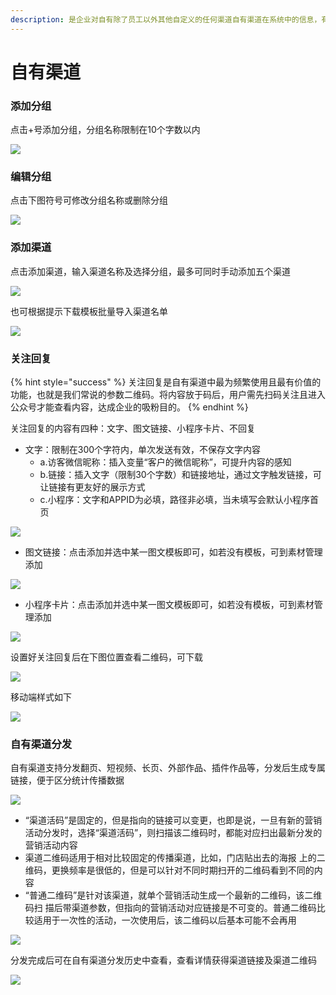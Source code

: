 ```yaml
---
description: 是企业对自有除了员工以外其他自定义的任何渠道自有渠道在系统中的信息，有渠道名及渠道二维码。
---
```


# 自有渠道

### 添加分组

点击+号添加分组，分组名称限制在10个字数以内

![](../.gitbook/assets/image%20%2851%29.png)

### 编辑分组

点击下图符号可修改分组名称或删除分组

![](../.gitbook/assets/image%20%28131%29.png)

### 添加渠道

点击添加渠道，输入渠道名称及选择分组，最多可同时手动添加五个渠道

![](../.gitbook/assets/image%20%28123%29.png)

也可根据提示下载模板批量导入渠道名单

![](../.gitbook/assets/image%20%289%29.png)

### 关注回复

{% hint style="success" %}
关注回复是自有渠道中最为频繁使用且最有价值的功能，也就是我们常说的参数二维码。将内容放于码后，用户需先扫码关注且进入公众号才能查看内容，达成企业的吸粉目的。
{% endhint %}

关注回复的内容有四种：文字、图文链接、小程序卡片、不回复

* 文字：限制在300个字符内，单次发送有效，不保存文字内容 
  * a.访客微信昵称：插入变量“客户的微信昵称”，可提升内容的感知
  *  b.链接：插入文字（限制30个字数）和链接地址，通过文字触发链接，可让链接有更友好的展示方式 
  * c.小程序：文字和APPID为必填，路径非必填，当未填写会默认小程序首页

![](../.gitbook/assets/image%20%28214%29.png)

* 图文链接：点击添加并选中某一图文模板即可，如若没有模板，可到素材管理添加

![](../.gitbook/assets/image%20%2812%29.png)

* 小程序卡片：点击添加并选中某一图文模板即可，如若没有模板，可到素材管理添加

![](../.gitbook/assets/image%20%28237%29.png)

设置好关注回复后在下图位置查看二维码，可下载

![](../.gitbook/assets/image%20%28174%29.png)

移动端样式如下

![](../.gitbook/assets/image%20%2828%29.png)

### 自有渠道分发

自有渠道支持分发翻页、短视频、长页、外部作品、插件作品等，分发后生成专属链接，便于区分统计传播数据

![](../.gitbook/assets/image%20%28177%29.png)

* “渠道活码”是固定的，但是指向的链接可以变更，也即是说，一旦有新的营销 活动分发时，选择“渠道活码”，则扫描该二维码时，都能对应扫出最新分发的营销活动内容
* 渠道二维码适用于相对比较固定的传播渠道，比如，门店贴出去的海报 上的二维码，更换频率是很低的，但是可以针对不同时期扫开的二维码看到不同的内容
*  “普通二维码”是针对该渠道，就单个营销活动生成一个最新的二维码，该二维码扫 描后带渠道参数，但指向的营销活动对应链接是不可变的。普通二维码比较适用于一次性的活动，一次使用后，该二维码以后基本可能不会再用

![](../.gitbook/assets/image%20%2843%29.png)

分发完成后可在自有渠道分发历史中查看，查看详情获得渠道链接及渠道二维码

![](../.gitbook/assets/image%20%2874%29.png)

